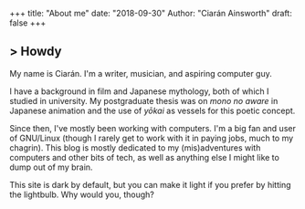 +++
title: "About me"
date: "2018-09-30"
Author: "Ciarán Ainsworth"
draft: false
+++

<h2>> Howdy<span class="logo__cursor" style="width: 3px; height:
1.625rem;"></span></h2>

My name is Ciarán. I'm a writer, musician, and aspiring computer guy.

I have a background in film and Japanese mythology, both of which I studied in
university. My postgraduate thesis was on *mono no aware* in Japanese animation and
the use of *yōkai* as vessels for this poetic concept.

Since then, I've mostly been working with computers. I'm a big fan and user of
GNU/Linux (though I rarely get to work with it in paying jobs, much to my
chagrin). This blog is mostly dedicated to my (mis)adventures with computers
and other bits of tech, as well as anything else I might like to dump out of my
brain.

This site is dark by default, but you can make it light if you prefer by
hitting the lightbulb. Why would you, though?
